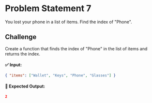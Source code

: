 # Problem Statement 7

You lost your phone in a list of items. Find the index of "Phone".

## Challenge

Create a function that finds the index of "Phone" in the list of items and returns the index.

#### ✅ Input:

```json
{ "items": ["Wallet", "Keys", "Phone", "Glasses"] }
```

#### 🎯 Expected Output:

```json
2
```
